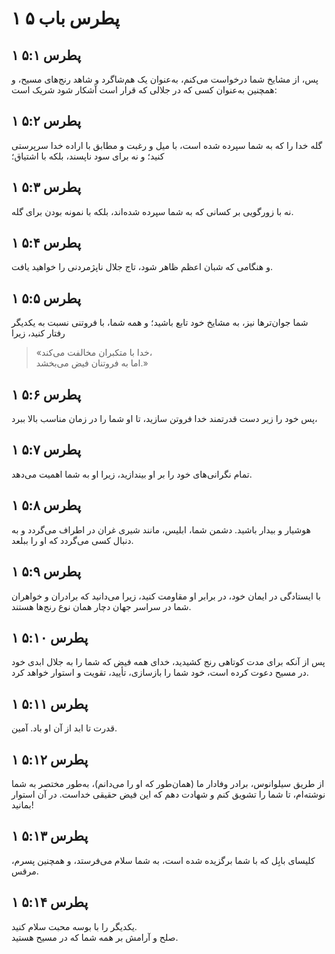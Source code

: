 # ۱ پطرس باب ۵

## ۱ پطرس ۵:۱

پس، از مشایخ شما درخواست می‌کنم، به‌عنوان یک هم‌شاگرد و شاهد رنج‌های مسیح، و همچنین به‌عنوان کسی که در جلالی که قرار است آشکار شود شریک است:

## ۱ پطرس ۵:۲

گله خدا را که به شما سپرده شده است، با میل و رغبت و مطابق با اراده خدا سرپرستی کنید؛ و نه برای سود ناپسند، بلکه با اشتیاق؛

## ۱ پطرس ۵:۳

نه با زورگویی بر کسانی که به شما سپرده شده‌اند، بلکه با نمونه بودن برای گله.

## ۱ پطرس ۵:۴

و هنگامی که شبان اعظم ظاهر شود، تاج جلال ناپژمردنی را خواهید یافت.

## ۱ پطرس ۵:۵

شما جوان‌ترها نیز، به مشایخ خود تابع باشید؛ و همه شما، با فروتنی نسبت به یکدیگر رفتار کنید، زیرا

> «خدا با متکبران مخالفت می‌کند،  
> اما به فروتنان فیض می‌بخشد.»

## ۱ پطرس ۵:۶

پس خود را زیر دست قدرتمند خدا فروتن سازید، تا او شما را در زمان مناسب بالا ببرد،

## ۱ پطرس ۵:۷

تمام نگرانی‌های خود را بر او بیندازید، زیرا او به شما اهمیت می‌دهد.

## ۱ پطرس ۵:۸

هوشیار و بیدار باشید. دشمن شما، ابلیس، مانند شیری غران در اطراف می‌گردد و به دنبال کسی می‌گردد که او را ببلعد.

## ۱ پطرس ۵:۹

با ایستادگی در ایمان خود، در برابر او مقاومت کنید، زیرا می‌دانید که برادران و خواهران شما در سراسر جهان دچار همان نوع رنج‌ها هستند.

## ۱ پطرس ۵:۱۰

پس از آنکه برای مدت کوتاهی رنج کشیدید، خدای همه فیض که شما را به جلال ابدی خود در مسیح دعوت کرده است، خود شما را بازسازی، تأیید، تقویت و استوار خواهد کرد.

## ۱ پطرس ۵:۱۱

قدرت تا ابد از آن او باد. آمین.

## ۱ پطرس ۵:۱۲

از طریق سیلوانوس، برادر وفادار ما (همان‌طور که او را می‌دانم)، به‌طور مختصر به شما نوشته‌ام، تا شما را تشویق کنم و شهادت دهم که این فیض حقیقی خداست. در آن استوار بمانید!

## ۱ پطرس ۵:۱۳

کلیسای بابِل که با شما برگزیده شده است، به شما سلام می‌فرستد، و همچنین پسرم، مرقس.

## ۱ پطرس ۵:۱۴

یکدیگر را با بوسه محبت سلام کنید.  
صلح و آرامش بر همه شما که در مسیح هستید.

